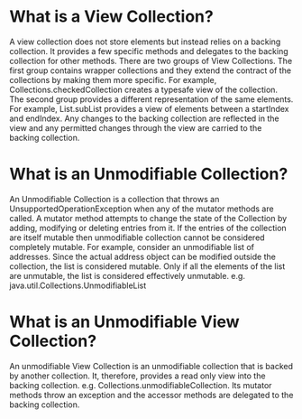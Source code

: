 # What is a View Collection?

A view collection does not store elements but instead relies on a backing collection. 
It provides a few specific methods and delegates to the backing collection for other methods. 
There are two groups of View Collections. The first group contains wrapper collections and 
they extend the contract of the collections by making them more specific. For example, 
Collections.checkedCollection creates a typesafe view of the collection. 
The second group provides a different representation of the same elements. For example, 
List.subList provides a view of elements between a startIndex and endIndex. Any changes 
to the backing collection are reflected in the view and any permitted changes through the 
view are carried to the backing collection.

# What is an Unmodifiable Collection?

An Unmodifiable Collection is a collection that throws an UnsupportedOperationException 
when any of the mutator methods are called. A mutator method attempts to change the state of 
the Collection by adding, modifying or deleting entries from it. If the entries of the collection 
are itself mutable then unmodifiable collection cannot be considered completely mutable. 
For example, consider an unmodifiable list of addresses. Since the actual address object 
can be modified outside the collection, the list is considered mutable. Only if all 
the elements of the list are unmutable, the list is considered effectively unmutable. e.g. 
java.util.Collections.UnmodifiableList

# What is an Unmodifiable View Collection?

An unmodifiable View Collection is an unmodifiable collection that is backed by another collection. 
It, therefore, provides a read only view into the backing collection. e.g. 
Collections.unmodifiableCollection. Its mutator methods throw an exception and the accessor 
methods are delegated to the backing collection.